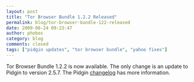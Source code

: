 ```yaml
---
layout: post
title: "Tor Browser Bundle 1.2.2 Released"
permalink: blog/tor-browser-bundle-122-released
date: 2009-06-24 09:23:47
author: phobos
category: blog
comments: closed
tags: ["pidgin updates", "tor browser bundle", "yahoo fixes"]
---
```


Tor Browser Bundle 1.2.2 is now available. The only change is an update to Pidgin to version 2.5.7. The Pidgin [changelog](http://developer.pidgin.im/wiki/ChangeLog) has more information.
